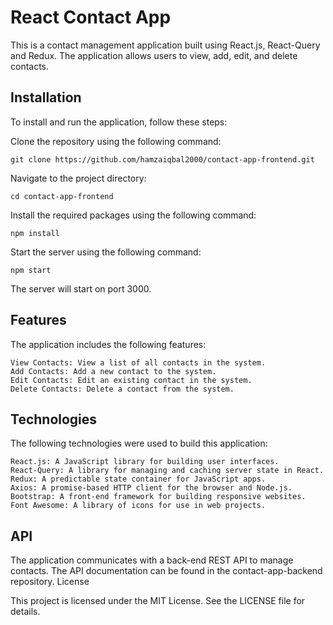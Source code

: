 # React Contact App

This is a contact management application built using React.js, React-Query and Redux. The application allows users to view, add, edit, and delete contacts.
## Installation

To install and run the application, follow these steps:

Clone the repository using the following command:

    git clone https://github.com/hamzaiqbal2000/contact-app-frontend.git

Navigate to the project directory:

    cd contact-app-frontend

Install the required packages using the following command:

    npm install

Start the server using the following command:

    npm start

The server will start on port 3000.

## Features

The application includes the following features:

    View Contacts: View a list of all contacts in the system.
    Add Contacts: Add a new contact to the system.
    Edit Contacts: Edit an existing contact in the system.
    Delete Contacts: Delete a contact from the system.

## Technologies

The following technologies were used to build this application:

    React.js: A JavaScript library for building user interfaces.
    React-Query: A library for managing and caching server state in React.
    Redux: A predictable state container for JavaScript apps.
    Axios: A promise-based HTTP client for the browser and Node.js.
    Bootstrap: A front-end framework for building responsive websites.
    Font Awesome: A library of icons for use in web projects.

## API

The application communicates with a back-end REST API to manage contacts. The API documentation can be found in the contact-app-backend repository.
License

This project is licensed under the MIT License. See the LICENSE file for details.
